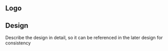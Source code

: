 ## Logo


## Design

Describe the design in detail, so it can be referenced in the later design for consistency